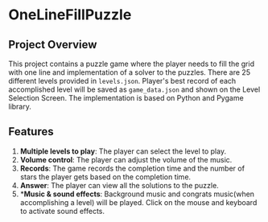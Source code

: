 # OneLineFillPuzzle
## Project Overview
This project contains a puzzle game where the player needs to fill the grid with one line and implementation of a solver to the puzzles. There are 25 different levels provided in `levels.json`. Player's best record of each accomplished level will be saved as `game_data.json` and shown on the Level Selection Screen. The implementation is based on Python and Pygame library.

## Features
1. **Multiple levels to play**: The player can select the level to play.
2. **Volume control**: The player can adjust the volume of the music.
3. **Records**: The game records the completion time and the number of stars the player gets based on the completion time.
4. **Answer**: The player can view all the solutions to the puzzle.
5. ***Music & sound effects**: Background music and congrats music(when accomplishing a level) will be played. Click on the mouse and keyboard to activate sound effects.
